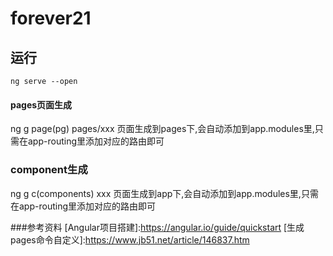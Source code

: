 # forever21

## 运行
```
ng serve --open
```
#### pages页面生成
ng g page(pg) pages/xxx
页面生成到pages下,会自动添加到app.modules里,只需在app-routing里添加对应的路由即可

### component生成
ng g c(components) xxx
页面生成到app下,会自动添加到app.modules里,只需在app-routing里添加对应的路由即可

###参考资料
[Angular项目搭建]:https://angular.io/guide/quickstart
[生成pages命令自定义]:https://www.jb51.net/article/146837.htm

